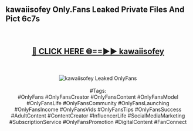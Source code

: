 <h2>kawaiisofey Only.Fans Leaked Private Files And Pict 6c7s</h2>
<br>
<div align="center">
<h2><a href="https://mediafiles.top/kawaiisofey" rel="nofollow">🔴 CLICK HERE 🌐==►► kawaiisofey</a></h2>
<br>
<br>
<a href="https://mediafiles.top/kawaiisofey" rel="nofollow" data-target="animated-image.originalLink"><img src="https://i.ibb.co.com/WyWwxjT/player-gif2.gif" alt="kawaiisofey Leaked OnlyFans" style="max-width: 100%; display: inline-block;" data-target="animated-image.originalImage"></a>
<br><br>
#Tags:
<br>
#OnlyFans #OnlyFansCreator #OnlyFansContent #OnlyFansModel #OnlyFansLife #OnlyFansCommunity #OnlyFansLaunching #OnlyFansIncome #OnlyFansVids #OnlyFansTips #OnlyFansSuccess #AdultContent #ContentCreator #InfluencerLife #SocialMediaMarketing #SubscriptionService #OnlyFansPromotion #DigitalContent #FanConnect
</div>
<br>